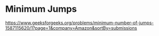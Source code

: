 # Minimum Jumps


https://www.geeksforgeeks.org/problems/minimum-number-of-jumps-1587115620/1?page=1&company=Amazon&sortBy=submissions